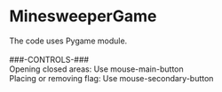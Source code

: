 # MinesweeperGame
The code uses Pygame module.<br /><br />
###-CONTROLS-###<br />
Opening closed areas: Use mouse-main-button<br />
Placing or removing flag: Use mouse-secondary-button<br />
